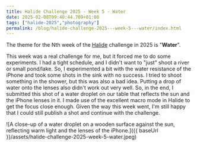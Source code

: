 ```yaml
---
title: Halide Challenge 2025 - Week 5 - Water
date: 2025-02-08T09:40:44.709+01:00
tags: ["halide-2025","photography"]
permalink: /blog/halide-challenge-2025---week-5---water/index.html
---
```


The theme for the Nth week of the [Halide](https://halide.cam) challenge in 2025 is "**Water**".

This week was a real challenge for me, but it forced me to do some experiments. I had a tight schedule, and I didn't want to "just" shoot a river or small pond/lake. So, I experimented a bit with the water resistance of the iPhone and took some shots in the sink with no success. I tried to shoot something in the shower, but this was also a bad idea. Putting a drop of water onto the lenses also didn't work out very well. So, in the end, I submitted this shot of a water droplet on our table that reflects the sun and the iPhone lenses in it. I made use of the excellent macro mode in Halide to get the focus close enough. Given the way this week went, I'm still happy that I could still publish a shot and continue with the challenge.

![A close-up of a water droplet on a wooden surface against the sun, reflecting warm light and the lenses of the iPhone.]({{ baseUrl }}/assets/halide-challenge-2025-week-5-water.jpeg)